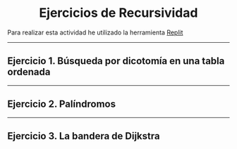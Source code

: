<h1 align="center">Ejercicios de Recursividad</h1>
<p> Para realizar esta actividad he utilizado la herramienta <a href="https://replit.com/">Replit</a></p>

***

<h2>Ejercicio 1. Búsqueda por dicotomía en una tabla ordenada</h2>

***

<h2>Ejercicio 2. Palíndromos</h2>

***

<h2>Ejercicio 3. La bandera de Dijkstra</h2>
